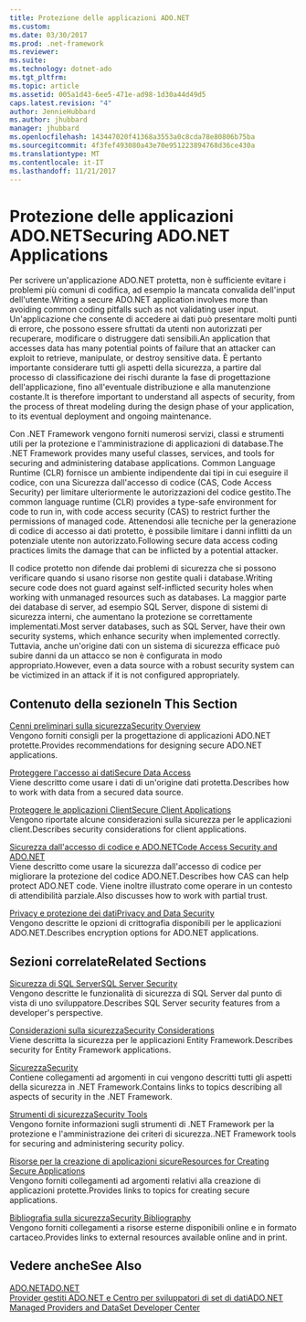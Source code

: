 ```yaml
---
title: Protezione delle applicazioni ADO.NET
ms.custom: 
ms.date: 03/30/2017
ms.prod: .net-framework
ms.reviewer: 
ms.suite: 
ms.technology: dotnet-ado
ms.tgt_pltfrm: 
ms.topic: article
ms.assetid: 005a1d43-6ee5-471e-ad98-1d30a44d49d5
caps.latest.revision: "4"
author: JennieHubbard
ms.author: jhubbard
manager: jhubbard
ms.openlocfilehash: 143447020f41368a3553a0c8cda78e80806b75ba
ms.sourcegitcommit: 4f3fef493080a43e70e951223894768d36ce430a
ms.translationtype: MT
ms.contentlocale: it-IT
ms.lasthandoff: 11/21/2017
---
```

# <a name="securing-adonet-applications"></a><span data-ttu-id="056ed-102">Protezione delle applicazioni ADO.NET</span><span class="sxs-lookup"><span data-stu-id="056ed-102">Securing ADO.NET Applications</span></span>
<span data-ttu-id="056ed-103">Per scrivere un'applicazione ADO.NET protetta, non è sufficiente evitare i problemi più comuni di codifica, ad esempio la mancata convalida dell'input dell'utente.</span><span class="sxs-lookup"><span data-stu-id="056ed-103">Writing a secure ADO.NET application involves more than avoiding common coding pitfalls such as not validating user input.</span></span> <span data-ttu-id="056ed-104">Un'applicazione che consente di accedere ai dati può presentare molti punti di errore, che possono essere sfruttati da utenti non autorizzati per recuperare, modificare o distruggere dati sensibili.</span><span class="sxs-lookup"><span data-stu-id="056ed-104">An application that accesses data has many potential points of failure that an attacker can exploit to retrieve, manipulate, or destroy sensitive data.</span></span> <span data-ttu-id="056ed-105">È pertanto importante considerare tutti gli aspetti della sicurezza, a partire dal processo di classificazione dei rischi durante la fase di progettazione dell'applicazione, fino all'eventuale distribuzione e alla manutenzione costante.</span><span class="sxs-lookup"><span data-stu-id="056ed-105">It is therefore important to understand all aspects of security, from the process of threat modeling during the design phase of your application, to its eventual deployment and ongoing maintenance.</span></span>  
  
 <span data-ttu-id="056ed-106">Con .NET Framework vengono forniti numerosi servizi, classi e strumenti utili per la protezione e l'amministrazione di applicazioni di database.</span><span class="sxs-lookup"><span data-stu-id="056ed-106">The .NET Framework provides many useful classes, services, and tools for securing and administering database applications.</span></span> <span data-ttu-id="056ed-107">Common Language Runtime (CLR) fornisce un ambiente indipendente dai tipi in cui eseguire il codice, con una Sicurezza dall'accesso di codice (CAS, Code Access Security) per limitare ulteriormente le autorizzazioni del codice gestito.</span><span class="sxs-lookup"><span data-stu-id="056ed-107">The common language runtime (CLR) provides a type-safe environment for code to run in, with code access security (CAS) to restrict further the permissions of managed code.</span></span> <span data-ttu-id="056ed-108">Attenendosi alle tecniche per la generazione di codice di accesso ai dati protetto, è possibile limitare i danni inflitti da un potenziale utente non autorizzato.</span><span class="sxs-lookup"><span data-stu-id="056ed-108">Following secure data access coding practices limits the damage that can be inflicted by a potential attacker.</span></span>  
  
 <span data-ttu-id="056ed-109">Il codice protetto non difende dai problemi di sicurezza che si possono verificare quando si usano risorse non gestite quali i database.</span><span class="sxs-lookup"><span data-stu-id="056ed-109">Writing secure code does not guard against self-inflicted security holes when working with unmanaged resources such as databases.</span></span> <span data-ttu-id="056ed-110">La maggior parte dei database di server, ad esempio SQL Server, dispone di sistemi di sicurezza interni, che aumentano la protezione se correttamente implementati.</span><span class="sxs-lookup"><span data-stu-id="056ed-110">Most server databases, such as SQL Server, have their own security systems, which enhance security when implemented correctly.</span></span> <span data-ttu-id="056ed-111">Tuttavia, anche un'origine dati con un sistema di sicurezza efficace può subire danni da un attacco se non è configurata in modo appropriato.</span><span class="sxs-lookup"><span data-stu-id="056ed-111">However, even a data source with a robust security system can be victimized in an attack if it is not configured appropriately.</span></span>  
  
## <a name="in-this-section"></a><span data-ttu-id="056ed-112">Contenuto della sezione</span><span class="sxs-lookup"><span data-stu-id="056ed-112">In This Section</span></span>  
 [<span data-ttu-id="056ed-113">Cenni preliminari sulla sicurezza</span><span class="sxs-lookup"><span data-stu-id="056ed-113">Security Overview</span></span>](../../../../docs/framework/data/adonet/security-overview.md)  
 <span data-ttu-id="056ed-114">Vengono forniti consigli per la progettazione di applicazioni ADO.NET protette.</span><span class="sxs-lookup"><span data-stu-id="056ed-114">Provides recommendations for designing secure ADO.NET applications.</span></span>  
  
 [<span data-ttu-id="056ed-115">Proteggere l'accesso ai dati</span><span class="sxs-lookup"><span data-stu-id="056ed-115">Secure Data Access</span></span>](../../../../docs/framework/data/adonet/secure-data-access.md)  
 <span data-ttu-id="056ed-116">Viene descritto come usare i dati di un'origine dati protetta.</span><span class="sxs-lookup"><span data-stu-id="056ed-116">Describes how to work with data from a secured data source.</span></span>  
  
 [<span data-ttu-id="056ed-117">Proteggere le applicazioni Client</span><span class="sxs-lookup"><span data-stu-id="056ed-117">Secure Client Applications</span></span>](../../../../docs/framework/data/adonet/secure-client-applications.md)  
 <span data-ttu-id="056ed-118">Vengono riportate alcune considerazioni sulla sicurezza per le applicazioni client.</span><span class="sxs-lookup"><span data-stu-id="056ed-118">Describes security considerations for client applications.</span></span>  
  
 [<span data-ttu-id="056ed-119">Sicurezza dall'accesso di codice e ADO.NET</span><span class="sxs-lookup"><span data-stu-id="056ed-119">Code Access Security and ADO.NET</span></span>](../../../../docs/framework/data/adonet/code-access-security.md)  
 <span data-ttu-id="056ed-120">Viene descritto come usare la sicurezza dall'accesso di codice per migliorare la protezione del codice ADO.NET.</span><span class="sxs-lookup"><span data-stu-id="056ed-120">Describes how CAS can help protect ADO.NET code.</span></span> <span data-ttu-id="056ed-121">Viene inoltre illustrato come operare in un contesto di attendibilità parziale.</span><span class="sxs-lookup"><span data-stu-id="056ed-121">Also discusses how to work with partial trust.</span></span>  
  
 [<span data-ttu-id="056ed-122">Privacy e protezione dei dati</span><span class="sxs-lookup"><span data-stu-id="056ed-122">Privacy and Data Security</span></span>](../../../../docs/framework/data/adonet/privacy-and-data-security.md)  
 <span data-ttu-id="056ed-123">Vengono descritte le opzioni di crittografia disponibili per le applicazioni ADO.NET.</span><span class="sxs-lookup"><span data-stu-id="056ed-123">Describes encryption options for ADO.NET applications.</span></span>  
  
## <a name="related-sections"></a><span data-ttu-id="056ed-124">Sezioni correlate</span><span class="sxs-lookup"><span data-stu-id="056ed-124">Related Sections</span></span>  
 [<span data-ttu-id="056ed-125">Sicurezza di SQL Server</span><span class="sxs-lookup"><span data-stu-id="056ed-125">SQL Server Security</span></span>](../../../../docs/framework/data/adonet/sql/sql-server-security.md)  
 <span data-ttu-id="056ed-126">Vengono descritte le funzionalità di sicurezza di SQL Server dal punto di vista di uno sviluppatore.</span><span class="sxs-lookup"><span data-stu-id="056ed-126">Describes SQL Server security features from a developer's perspective.</span></span>  
  
 [<span data-ttu-id="056ed-127">Considerazioni sulla sicurezza</span><span class="sxs-lookup"><span data-stu-id="056ed-127">Security Considerations</span></span>](../../../../docs/framework/data/adonet/ef/security-considerations.md)  
 <span data-ttu-id="056ed-128">Viene descritta la sicurezza per le applicazioni Entity Framework.</span><span class="sxs-lookup"><span data-stu-id="056ed-128">Describes security for Entity Framework applications.</span></span>  
  
 [<span data-ttu-id="056ed-129">Sicurezza</span><span class="sxs-lookup"><span data-stu-id="056ed-129">Security</span></span>](../../../../docs/standard/security/index.md)  
 <span data-ttu-id="056ed-130">Contiene collegamenti ad argomenti in cui vengono descritti tutti gli aspetti della sicurezza in .NET Framework.</span><span class="sxs-lookup"><span data-stu-id="056ed-130">Contains links to topics describing all aspects of security in the .NET Framework.</span></span>  
  
 [<span data-ttu-id="056ed-131">Strumenti di sicurezza</span><span class="sxs-lookup"><span data-stu-id="056ed-131">Security Tools</span></span>](http://msdn.microsoft.com/en-us/2a3eb98a-2de6-4fba-b41c-01a74d354c11)  
 <span data-ttu-id="056ed-132">Vengono fornite informazioni sugli strumenti di .NET Framework per la protezione e l'amministrazione dei criteri di sicurezza.</span><span class="sxs-lookup"><span data-stu-id="056ed-132">.NET Framework tools for securing and administering security policy.</span></span>  
  
 [<span data-ttu-id="056ed-133">Risorse per la creazione di applicazioni sicure</span><span class="sxs-lookup"><span data-stu-id="056ed-133">Resources for Creating Secure Applications</span></span>](http://msdn.microsoft.com/en-us/0ebf5f69-76f2-498a-a2df-83cf3443e132)  
 <span data-ttu-id="056ed-134">Vengono forniti collegamenti ad argomenti relativi alla creazione di applicazioni protette.</span><span class="sxs-lookup"><span data-stu-id="056ed-134">Provides links to topics for creating secure applications.</span></span>  
  
 [<span data-ttu-id="056ed-135">Bibliografia sulla sicurezza</span><span class="sxs-lookup"><span data-stu-id="056ed-135">Security Bibliography</span></span>](/visualstudio/ide/security-bibliography)  
 <span data-ttu-id="056ed-136">Vengono forniti collegamenti a risorse esterne disponibili online e in formato cartaceo.</span><span class="sxs-lookup"><span data-stu-id="056ed-136">Provides links to external resources available online and in print.</span></span>  
  
## <a name="see-also"></a><span data-ttu-id="056ed-137">Vedere anche</span><span class="sxs-lookup"><span data-stu-id="056ed-137">See Also</span></span>  
 [<span data-ttu-id="056ed-138">ADO.NET</span><span class="sxs-lookup"><span data-stu-id="056ed-138">ADO.NET</span></span>](../../../../docs/framework/data/adonet/index.md)  
 [<span data-ttu-id="056ed-139">Provider gestiti ADO.NET e Centro per sviluppatori di set di dati</span><span class="sxs-lookup"><span data-stu-id="056ed-139">ADO.NET Managed Providers and DataSet Developer Center</span></span>](http://go.microsoft.com/fwlink/?LinkId=217917)
